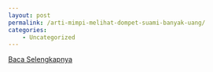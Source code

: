 ```yaml
---
layout: post
permalink: /arti-mimpi-melihat-dompet-suami-banyak-uang/
categories:
    - Uncategorized
---
```


[Baca Selengkapnya](/08)